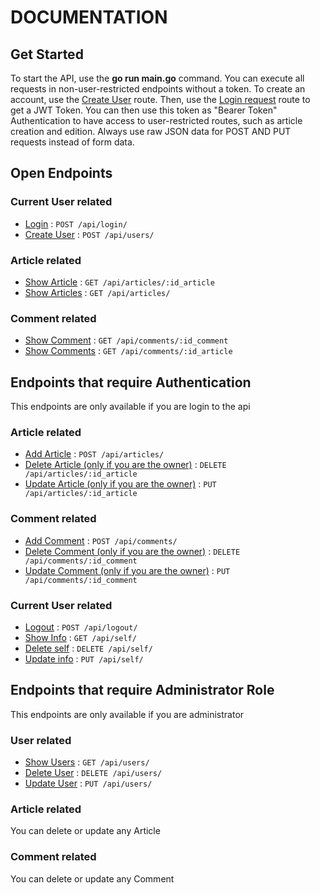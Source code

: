 # DOCUMENTATION

## Get Started
To start the API, use the **go run main.go** command.
You can execute all requests in non-user-restricted endpoints without a token.
To create an account, use the [Create User](/docs/user_add.md) route.
Then, use the [Login request](/docs/login.md) route to get a JWT Token.
You can then use this token as "Bearer Token" Authentication to have access to user-restricted routes, such as article creation and edition.
Always use raw JSON data for POST AND PUT requests instead of form data.

## Open Endpoints

### Current User related
* [Login](/docs/login.md) : `POST /api/login/`
* [Create User](/docs/user_add.md) : `POST /api/users/`

### Article related
* [Show Article](/docs/article_show.md) : `GET /api/articles/:id_article`
* [Show Articles](/docs/articles_show.md) : `GET /api/articles/`

### Comment related
* [Show Comment](/docs/comment_show.md) : `GET /api/comments/:id_comment`
* [Show Comments](/docs/comments_show.md) : `GET /api/comments/:id_article`

## Endpoints that require Authentication

This endpoints are only available if you are login to the api

### Article related
* [Add Article](/docs/article_add.md) : `POST /api/articles/`
* [Delete Article (only if you are the owner)](/docs/article_delete.md) : `DELETE /api/articles/:id_article`
* [Update Article (only if you are the owner)](/docs/article_update.md) : `PUT /api/articles/:id_article`

### Comment related
* [Add Comment](/docs/comment_add.md) : `POST /api/comments/`
* [Delete Comment (only if you are the owner)](/docs/comment_delete.md) : `DELETE /api/comments/:id_comment`
* [Update Comment (only if you are the owner)](/docs/comment_update.md) : `PUT /api/comments/:id_comment`

### Current User related
* [Logout](/docs/logout.md) : `POST /api/logout/`
* [Show Info](/docs/self_show.md) : `GET /api/self/`
* [Delete self](/docs/self_delete.md) : `DELETE /api/self/`
* [Update info](/docs/self_update.md) : `PUT /api/self/`

## Endpoints that require Administrator Role

This endpoints are only available if you are administrator

### User related
* [Show Users](/docs/user_show.md) : `GET /api/users/`
* [Delete User](/docs/user_delete.md) : `DELETE /api/users/`
* [Update User](/docs/user_update.md) : `PUT /api/users/`

### Article related
You can delete or update any Article

### Comment related
You can delete or update any Comment
